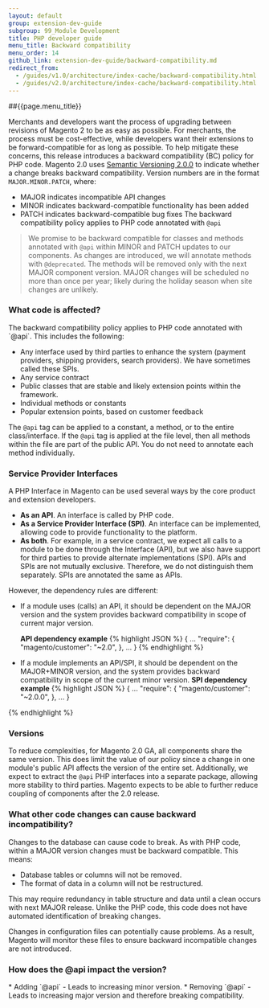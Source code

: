 ```yaml
---
layout: default
group: extension-dev-guide
subgroup: 99_Module Development
title: PHP developer guide
menu_title: Backward compatibility
menu_order: 14
github_link: extension-dev-guide/backward-compatibility.md
redirect_from: 
  - /guides/v1.0/architecture/index-cache/backward-compatibility.html
  - /guides/v2.0/architecture/index-cache/backward-compatibility.html
---
```

##{{page.menu_title}}



Merchants and developers want the process of upgrading between revisions of Magento 2 to be as easy as possible. For merchants, the process must be cost-effective, while developers want their extensions to be forward-compatible for as long as possible. 
To help mitigate these concerns, this release introduces a backward compatibility (BC) policy for PHP code. Magento 2.0 uses [Semantic Versioning 2.0.0](http://semver.org/) to indicate whether a change breaks backward compatibility. Version numbers are in the format `MAJOR.MINOR.PATCH`, where:

* MAJOR indicates incompatible API changes
* MINOR indicates backward-compatible functionality has been added
* PATCH indicates backward-compatible bug fixes
The backward compatibility policy applies to PHP code annotated with `@api` 

> We promise to be backward compatible for classes and methods annotated with `@api` within MINOR and PATCH updates to our components. As changes are introduced, we will annotate methods with `@deprecated`.  The methods will be removed only with the next MAJOR component version. MAJOR changes will be scheduled no more than once per year; likely during the holiday season when site changes are unlikely.

<h3>What code is affected?</h3>
The backward compatibility policy applies to PHP code annotated with `@api`. This includes the following:

* Any interface used by third parties to enhance the system (payment providers, shipping providers, search providers).  We have sometimes called these SPIs.
* Any service contract
* Public classes that are stable and likely extension points within the framework.
* Individual methods or constants
* Popular extension points, based on customer feedback

The `@api` tag can be applied to a constant, a method, or to the entire class/interface.  If the `@api` tag is applied at the file level, then all methods within the file are part of the public API. You do not need to annotate each method individually.

<h3>Service Provider Interfaces</h3>
A PHP Interface in Magento can be used several ways by the core product and extension developers.

* **As an API**. An interface is called by PHP code.
* **As a Service Provider Interface (SPI)**. An interface can be implemented, allowing code to provide functionality to the platform. 
* **As both**. For example, in a service contract, we expect all calls to a module to be done through the Interface (API), but we also have support for third parties to provide alternate implementations (SPI).
APIs and SPIs are not mutually exclusive. Therefore, we do not distinguish them separately. SPIs are annotated the same as APIs.
 
However, the dependency rules are different:

* If a module uses (calls) an API, it should be dependent on the MAJOR version and the system provides backward compatibility in scope of current major version.

  **API dependency example**
{% highlight JSON %}
{
    ...
    "require": {
        "magento/customer": "~2.0",
    },
    ...
}
{% endhighlight %}
* If a module implements an API/SPI, it should be dependent on the MAJOR+MINOR version, and the system provides backward compatibility in scope of the current minor version.
   **SPI dependency example**
{% highlight JSON %}
{
    ...
    "require": {
        "magento/customer": "~2.0.0",
    },
    ...
}

{% endhighlight %}


<h3>Versions</h3>

To reduce complexities, for Magento 2.0 GA, all components share the same version. This does limit the value of our policy since a change in one module's public API affects the version of the entire set. Additionally, we expect to extract the `@api` PHP interfaces into a separate package, allowing more stability to third parties. Magento expects to be able to further reduce coupling of components after the 2.0 release.  


<h3>What other code changes can cause backward incompatibility?</h3>

Changes to the database can cause code to break.  As with PHP code, within a MAJOR version changes must be backward compatible. This means:

* Database tables or columns will not be removed.
* The format of data in a column will not be restructured. 

This may require redundancy in table structure and data until a clean occurs with next MAJOR release. Unlike the PHP code, this code does not have automated identification of breaking changes.

Changes in configuration files can potentially cause problems. As a result, Magento will monitor these files to ensure backward incompatible changes are not introduced.

<h3>How does the @api impact the version?</h3>
* Adding  `@api` - Leads to increasing minor version.
* Removing `@api` - Leads to increasing major version and therefore breaking compatibility.






